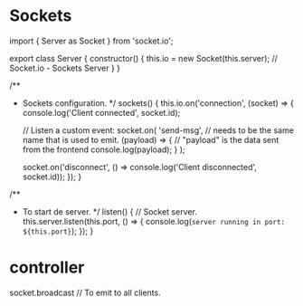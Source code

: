 # Sockets

import { Server as Socket } from 'socket.io';

export class Server {
	constructor() {
		this.io = new Socket(this.server); // Socket.io - Sockets Server
    }
}


/**
  * Sockets configuration.
  */
sockets() {
  this.io.on('connection', (socket) => {
    console.log('Client connected', socket.id);

    // Listen a custom event:
    socket.on(
      'send-msg', // needs to be the same name that is used to emit.
      (payload) => {
        // "payload" is the data sent from the frontend
        console.log(payload);
      }
    );

    socket.on('disconnect', () => console.log('Client disconnected', socket.id));
  });
}

/**
  * To start de server.
  */
listen() {
  // Socket server.
  this.server.listen(this.port, () => {
    console.log(`server running in port: ${this.port}`);
  });
}

# controller

socket.broadcast // To emit to all clients.
